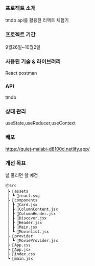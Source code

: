 
### 프로젝트 소개
tmdb api를 활용한 리액트 체험기


### 프로젝트 기간
9월26일~10월2일

### 사용된 기술 & 라이브러리
React postman

### API
tmdb

### 상태 관리
useState,useReducer,useContext

### 배포
https://quiet-malabi-d8100d.netlify.app/

### 개선 목표
날 풀리면 할 예정

```
📦src
 ┣ 📂assets
 ┃ ┗ 📜react.svg
 ┣ 📂components
 ┃ ┣ 📜Card.jsx
 ┃ ┣ 📜ColumnContent.jsx
 ┃ ┣ 📜ColumnHeader.jsx
 ┃ ┣ 📜Discover.jsx
 ┃ ┣ 📜Header.jsx
 ┃ ┣ 📜Main.jsx
 ┃ ┗ 📜MovieList.jsx
 ┣ 📂provider
 ┃ ┗ 📜MovieProvider.jsx
 ┣ 📜App.css
 ┣ 📜App.jsx
 ┣ 📜index.css
 ┗ 📜main.jsx
```

